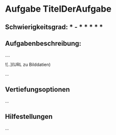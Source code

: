 # Aufgabe TitelDerAufgabe

## Schwierigkeitsgrad: * - * * * * *

## Aufgabenbeschreibung:
....
 
![..](URL zu Bilddatien)

...

## Vertiefungsoptionen
...

## Hilfestellungen
...
